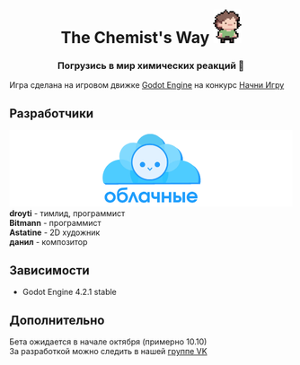 <h1 align="center">The Chemist's Way
<img src="img/tony.png" height="60"/></h1>
<h3 align="center">Погрузись в мир химических реакций 🧪</h3>

Игра сделана на игровом движке [Godot Engine](https://godotengine.org/) на конкурс [Начни Игру](https://startgame.rsv.ru/)

## Разработчики
![Logo команды](img/team_logo.png)
**droyti** - тимлид, программист \
**Bitmann** - программист \
**Astatine** - 2D художник \
**данил** - композитор

## Зависимости
- Godot Engine 4.2.1 stable

## Дополнительно
Бета ожидается в начале октября (примерно 10.10) \
За разработкой можно следить в нашей [группе VK](https://vk.com/oblachnie)
